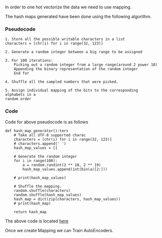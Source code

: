 In order to one hot vectorize the data we need to use mapping.

The hash maps generated have been done using the following algorithm.

### Pseudocode

```
1. Store all the possible writable characters in a list
characters = [chr(i) for i in range(32, 123)]

2. Generate a random integer between a big range to be assigned

3. For 100 iterations:
    Picking out a random integer from a large range(around 2 power 18)
    Appending the binary representation of the random integer
    End for

4. Shuffle all the sampled numbers that were picked.

5. Assign individual mapping of the bits to the corresponding alphabets in a
random order

```

### Code

Code for above pseudocode is as follows

```
def hash_map_generator():ters
    # Take all UTF-8 supported charac
    characters = [chr(i) for i in range(32, 123)]
    # characters.append(' ')
    hash_map_values = []

    # Generate the random integer
    for i in range(100):
        a = random.randint(2 ** 18, 2 ** 19)
        hash_map_values.append(int(bin(a)[2:]))

    # print(hash_map_values)
    
    # Shuffle the mapping.
    random.shuffle(characters)
    random.shuffle(hash_map_values)
    hash_map = dict(zip(characters, hash_map_values))
    # print(hash_map)

    return hash_map
```

The above code is located [here](https://github.com/oke-aditya/neural_encryption_networks/tree/master/neural_encryption_networks/src/hash_map_generator.py)

Once we create Mapping we can Train AutoEncoders.
